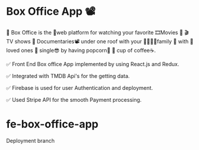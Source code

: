 # Box Office App 📽

 🌟 Box Office is the 💯web platform for watching your favorite 🎞Movies 💛 🎬TV shows 💛 Documentaries📽
 under one roof with your 👨‍👩‍👧‍👦family 💛 with 💑loved ones 💛 single😎 by having popcorn🍿 💛 cup of coffee☕.
 
 
 

✅ Front End Box office App implemented by using React.js and Redux.

✅ Integrated with TMDB Api's for the getting data.

✅ Firebase is used for user Authentication and deployment.

✅ Used Stripe API for the smooth Payment processing.



# fe-box-office-app
Deployment branch


